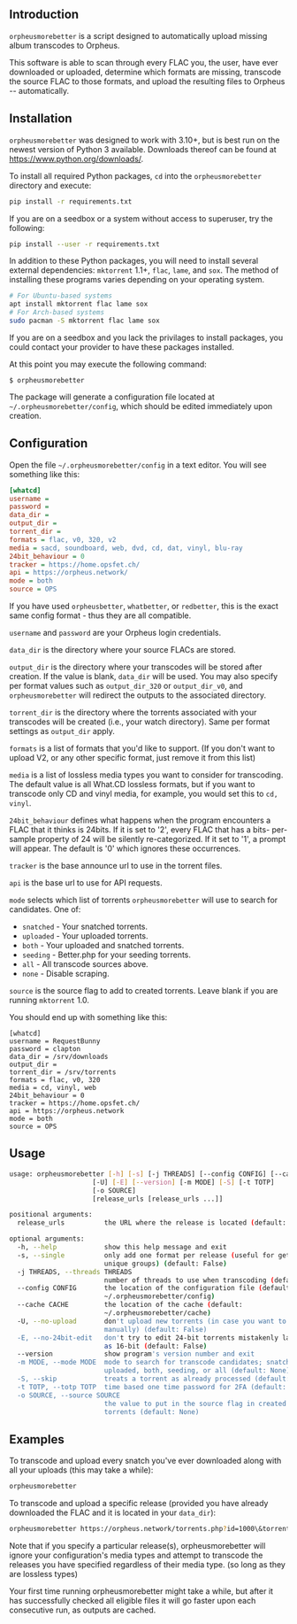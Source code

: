 Introduction
------------

`orpheusmorebetter` is a script designed to automatically upload missing album transcodes to Orpheus.

This software is able to scan through every FLAC you, the user, have ever
downloaded or uploaded, determine which formats are missing, transcode
the source FLAC to those formats, and upload the resulting files to Orpheus -- automatically.

Installation
------------

`orpheusmorebetter` was designed to work with 3.10+, but is best run on the newest version of Python 3 available. Downloads thereof can be found at https://www.python.org/downloads/.

To install all required Python packages, `cd` into the `orpheusmorebetter` directory and execute:

```bash
pip install -r requirements.txt
```

If you are on a seedbox or a system without access to superuser, try the following:

```bash
pip install --user -r requirements.txt
```

In addition to these Python packages, you will need to install several external dependencies: `mktorrent` 1.1+, `flac`, `lame`, and `sox`. The method of installing these programs varies depending on your operating system.

```bash
# For Ubuntu-based systems
apt install mktorrent flac lame sox
# For Arch-based systems
sudo pacman -S mktorrent flac lame sox
```

If you are on a seedbox and you lack the privilages to install packages,
you could contact your provider to have these packages installed.

At this point you may execute the following command:

    $ orpheusmorebetter

The package will generate a configuration file located at `~/.orpheusmorebetter/config`, which should be edited immediately upon creation.

Configuration
-------------

Open the file `~/.orpheusmorebetter/config` in a text editor. You will see something like this:

```ini
[whatcd]
username =
password =
data_dir =
output_dir =
torrent_dir =
formats = flac, v0, 320, v2
media = sacd, soundboard, web, dvd, cd, dat, vinyl, blu-ray
24bit_behaviour = 0
tracker = https://home.opsfet.ch/
api = https://orpheus.network/
mode = both
source = OPS
```

If you have used `orpheusbetter`, `whatbetter`, or `redbetter`, this is the exact same config format - thus they are all compatible.

`username` and `password` are your Orpheus login credentials.

`data_dir` is the directory where your source FLACs are stored.

`output_dir` is the directory where your transcodes will be stored after creation. If
the value is blank, `data_dir` will be used. You may also specify
per format values such as `output_dir_320` or `output_dir_v0`, and `orpheusmorebetter` will redirect the outputs to the associated directory.

`torrent_dir` is the directory where the torrents associated with your transcodes will be created (i.e.,
your watch directory). Same per format settings as `output_dir` apply.

`formats` is a list of formats that you'd like to support. (If you don't want to upload V2, or any other specific format, just remove it from this list)

`media` is a list of lossless media types you want to consider for
transcoding. The default value is all What.CD lossless formats, but if
you want to transcode only CD and vinyl media, for example, you would
set this to `cd, vinyl`.

`24bit_behaviour` defines what happens when the program encounters a FLAC
that it thinks is 24bits. If it is set to '2', every FLAC that has a bits-
per-sample property of 24 will be silently re-categorized. If it set to '1',
a prompt will appear. The default is '0' which ignores these occurrences.

`tracker` is the base announce url to use in the torrent files.

`api` is the base url to use for API requests.

`mode` selects which list of torrents `orpheusmorebetter` will use to search for candidates. One of:

 - `snatched` - Your snatched torrents.
 - `uploaded` - Your uploaded torrents.
 - `both`     - Your uploaded and snatched torrents.
 - `seeding`  - Better.php for your seeding torrents.
 - `all`      - All transcode sources above.
 - `none`     - Disable scraping.

 `source` is the source flag to add to created torrents. Leave blank if you are
 running `mktorrent` 1.0.

You should end up with something like this:

```
[whatcd]
username = RequestBunny
password = clapton
data_dir = /srv/downloads
output_dir =
torrent_dir = /srv/torrents
formats = flac, v0, 320
media = cd, vinyl, web
24bit_behaviour = 0
tracker = https://home.opsfet.ch/
api = https://orpheus.network
mode = both
source = OPS
```

Usage
-----

```bash
usage: orpheusmorebetter [-h] [-s] [-j THREADS] [--config CONFIG] [--cache CACHE]
                     [-U] [-E] [--version] [-m MODE] [-S] [-t TOTP]
                     [-o SOURCE]
                     [release_urls [release_urls ...]]

positional arguments:
  release_urls          the URL where the release is located (default: None)

optional arguments:
  -h, --help            show this help message and exit
  -s, --single          only add one format per release (useful for getting
                        unique groups) (default: False)
  -j THREADS, --threads THREADS
                        number of threads to use when transcoding (default: 7)
  --config CONFIG       the location of the configuration file (default:
                        ~/.orpheusmorebetter/config)
  --cache CACHE         the location of the cache (default:
                        ~/.orpheusmorebetter/cache)
  -U, --no-upload       don't upload new torrents (in case you want to do it
                        manually) (default: False)
  -E, --no-24bit-edit   don't try to edit 24-bit torrents mistakenly labeled
                        as 16-bit (default: False)
  --version             show program's version number and exit
  -m MODE, --mode MODE  mode to search for transcode candidates; snatched,
                        uploaded, both, seeding, or all (default: None)
  -S, --skip            treats a torrent as already processed (default: False)
  -t TOTP, --totp TOTP  time based one time password for 2FA (default: None)
  -o SOURCE, --source SOURCE
                        the value to put in the source flag in created
                        torrents (default: None)
```

Examples
--------

To transcode and upload every snatch you've ever downloaded along with all
your uploads (this may take a while):

```bash
orpheusmorebetter
```

To transcode and upload a specific release (provided you have already
downloaded the FLAC and it is located in your `data_dir`):

```bash
orpheusmorebetter https://orpheus.network/torrents.php?id=1000\&torrentid=1000000
```

Note that if you specify a particular release(s), orpheusmorebetter will
ignore your configuration's media types and attempt to transcode the
releases you have specified regardless of their media type. (so long as
they are lossless types)

Your first time running orpheusmorebetter might take a while, but after it has
successfully checked all eligible files it will go faster upon each
consecutive run, as outputs are cached.
